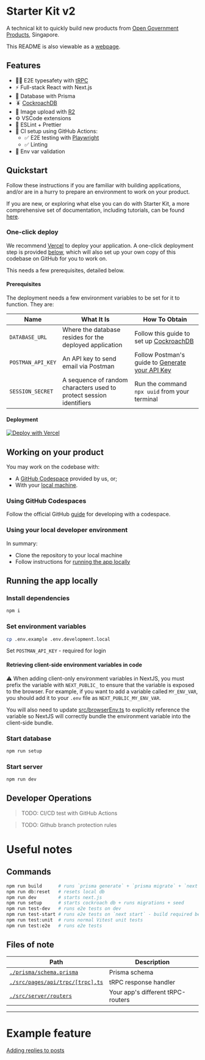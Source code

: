 # Starter Kit v2

A technical kit to quickly build new products from
[Open Government Products](https://open.gov.sg), Singapore.

This README is also viewable as a [webpage](https://opengovsg.github.io/starter-kit-v2).
## Features

- 🧙‍♂️ E2E typesafety with [tRPC](https://trpc.io)
- ⚡ Full-stack React with Next.js
- 🌈 Database with Prisma
- 🪳 [CockroachDB](https://www.cockroachlabs.com/lp/serverless/)
- 🌇 Image upload with [R2](https://developers.cloudflare.com/r2/)
- ⚙️ VSCode extensions
- 🎨 ESLint + Prettier
- 💚 CI setup using GitHub Actions:
  - ✅ E2E testing with [Playwright](https://playwright.dev/)
  - ✅ Linting
- 🔐 Env var validation

## Quickstart

Follow these instructions if you are familiar with building applications,
and/or are in a hurry to prepare an environment to work on your product.

If you are new, or exploring what else you can do with Starter Kit,
a more comprehensive set of documentation, including tutorials,
can be found [here](docs/README.md).

### One-click deploy

We recommend [Vercel](https://vercel.com) to deploy your application.
A one-click deployment step is provided [below](#deployment), which will
also set up your own copy of this codebase on GitHub for you to work on.

This needs a few prerequisites, detailed below.

#### Prerequisites

The deployment needs a few environment variables to be set for it to function. They are:

| Name | What It Is | How To Obtain |
|-|-|-|
|`DATABASE_URL`| Where the database resides for the deployed application | Follow this guide to set up [CockroachDB](docs/cockroach/README.md) |
|`POSTMAN_API_KEY`| An API key to send email via Postman | Follow Postman's guide to [Generate your API Key](https://guide.postman.gov.sg/api-guide/generate-your-api-key) |
|`SESSION_SECRET`| A sequence of random characters used to protect session identifiers | Run the command `npx uuid` from your terminal |

#### Deployment

[![Deploy with Vercel](https://vercel.com/button)](https://vercel.com/new/clone?repository-url=https%3A%2F%2Fgithub.com%2Fopengovsg%2Fstarter-kit-v2%2Ftree%2Fdevelop&env=DATABASE_URL,POSTMAN_API_KEY,SESSION_SECRET)

## Working on your product

You may work on the codebase with:
- A [GitHub Codespace](#using-github-codespaces) provided by us, or;
- With your [local machine](#using-your-local-developer-environment).

### Using GitHub Codespaces

Follow the official GitHub [guide](https://docs.github.com/en/codespaces/developing-in-codespaces/creating-a-codespace-for-a-repository)
for developing with a codespace.

### Using your local developer environment

In summary:
- Clone the repository to your local machine
- Follow instructions for [running the app locally](#running-the-app-locally)

## Running the app locally

### Install dependencies

```bash
npm i
```

### Set environment variables

```bash
cp .env.example .env.development.local
```

Set `POSTMAN_API_KEY` - required for login

#### Retrieving client-side environment variables in code

⚠️ When adding client-only environment variables in NextJS, you must prefix the variable with `NEXT_PUBLIC_` to ensure that the variable is exposed to the browser. For example, if you want to add a variable called `MY_ENV_VAR`, you should add it to your `.env` file as `NEXT_PUBLIC_MY_ENV_VAR`.

You will also need to update [src/browserEnv.ts](src/browserEnv.ts#L19) to explicitly reference the variable so NextJS will correctly bundle the environment variable into the client-side bundle.

### Start database

```bash
npm run setup
```

### Start server

```bash
npm run dev
```

## Developer Operations

> TODO: CI/CD test with GitHub Actions

> TODO: Github branch protection rules

# Useful notes

## Commands

```bash
npm run build      # runs `prisma generate` + `prisma migrate` + `next build`
npm run db:reset   # resets local db
npm run dev        # starts next.js
npm run setup      # starts cockroach db + runs migrations + seed
npm run test-dev   # runs e2e tests on dev
npm run test-start # runs e2e tests on `next start` - build required before
npm run test:unit  # runs normal Vitest unit tests
npm run test:e2e   # runs e2e tests
```

## Files of note

<table>
  <thead>
    <tr>
      <th>Path</th>
      <th>Description</th>
    </tr>
  </thead>
  <tbody>
    <tr>
      <td><a href="./prisma/schema.prisma"><code>./prisma/schema.prisma</code></a></td>
      <td>Prisma schema</td>
    </tr>
    <tr>
      <td><a href="./src/pages/api/trpc/[trpc].ts"><code>./src/pages/api/trpc/[trpc].ts</code></a></td>
      <td>tRPC response handler</td>
    </tr>
    <tr>
      <td><a href="./src/server/routers"><code>./src/server/routers</code></a></td>
      <td>Your app's different tRPC-routers</td>
    </tr>
  </tbody>
</table>

---

# Example feature

[Adding replies to posts](docs/examples/replies.md)
